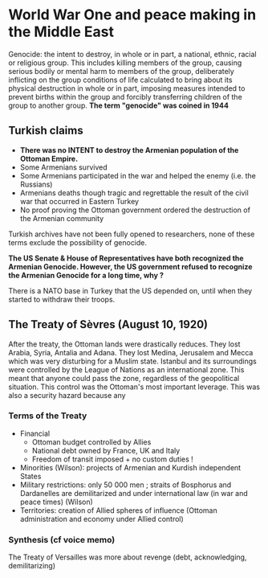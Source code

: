 
# World War One and peace making in the Middle East

Genocide: the intent to destroy, in whole or in part, a national, ethnic, racial or religious group.
This includes killing members of the group, causing serious bodily or mental harm to members of the group, deliberately inflicting on the group conditions of life calculated to bring about its physical destruction in whole or in part, imposing measures intended to prevent births within the group and forcibly transferring children of the group to another group. 
**The term "genocide" was coined in 1944**

## Turkish claims

* **There was no INTENT to destroy the Armenian population of the Ottoman Empire.**
* Some Armenians survived
* Some Armenians participated in the war and helped the enemy (i.e. the Russians)
* Armenians deaths though tragic and regrettable the result of the civil war that occurred in Eastern Turkey
* No proof proving the Ottoman government ordered the destruction of the Armenian community

Turkish archives have not been fully opened to researchers, none of these terms exclude the possibility of genocide. 

**The US Senate & House of Representatives have both recognized the Armenian Genocide. However, the US government refused to recognize the Armenian Genocide for a long time, why ?**

There is a NATO base in Turkey that the US depended on, until when they started to withdraw their troops. 

## The Treaty of Sèvres (August 10, 1920)

After the treaty, the Ottoman lands were drastically reduces. They lost Arabia, Syria, Antalia and Adana. They lost Medina, Jerusalem and Mecca which was very disturbing for a Muslim state. Istanbul and its surroundings were controlled by the League of Nations as an international zone. This meant that anyone could pass the zone, regardless of the geopolitical situation. This control was the Ottoman's most important leverage. This was also a security hazard because any 

### Terms of the Treaty

* Financial
	* Ottoman budget controlled by Allies
	* National debt owned by France, UK and Italy
	* Freedom of transit imposed + no custom duties !
* Minorities (Wilson): projects of Armenian and Kurdish independent States
* Military restrictions: only 50 000 men ; straits of Bosphorus and Dardanelles are demilitarized and under international law (in war and peace times) (Wilson)
* Territories: creation of Allied spheres of influence (Ottoman administration and economy under Allied control)

### Synthesis (cf voice memo)

The Treaty of Versailles was more about revenge (debt, acknowledging, demilitarizing)
<!--stackedit_data:
eyJoaXN0b3J5IjpbNjU0NjUxMzY2LC0zNzE0NjQ1NjEsNzgxND
E2MzM0LC0xODIzODkxNzMzLC05MTMyNDgzMTMsOTU2ODkzOTgz
LDgzMDExNTAyMCwtNTczMzI4Nzk2XX0=
-->